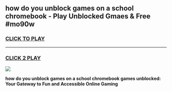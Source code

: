 
## how do you unblock games on a school chromebook - Play Unblocked Gmaes & Free #mo90w
<h3>
<a href="https://news.freeplayer.one?title=how_do_you_unblock_games_on_a_school_chromebook&ref=03M">CLICK TO PLAY</a></h3>
<hr>

<h3>
<a href="https://news.freeplayer.one?title=how_do_you_unblock_games_on_a_school_chromebook&ref=03M">CLICK 2 PLAY</a>
  
</h3>

<a href="https://news.freeplayer.one?title=how_do_you_unblock_games_on_a_school_chromebook&ref=03M"><img src="https://clearcache.store/games.png"></a>


**how do you unblock games on a school chromebook games unblocked: Your Gateway to Fun and Accessible Online Gaming**
